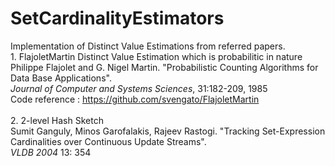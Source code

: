 # SetCardinalityEstimators
Implementation of Distinct Value Estimations from referred papers.
<br> 1. FlajoletMartin Distinct Value Estimation which is probabilitic in nature
<br> Philippe Flajolet and G. Nigel Martin. "Probabilistic Counting Algorithms for Data Base Applications".
<br> _Journal of Computer and Systems Sciences_, 31:182-209, 1985
<br> Code reference : https://github.com/svengato/FlajoletMartin
<br>
<br>2. 2-level Hash Sketch
<br> Sumit Ganguly, Minos Garofalakis, Rajeev Rastogi. "Tracking Set-Expression Cardinalities over Continuous Update Streams".
<br> _VLDB 2004_ 13: 354

